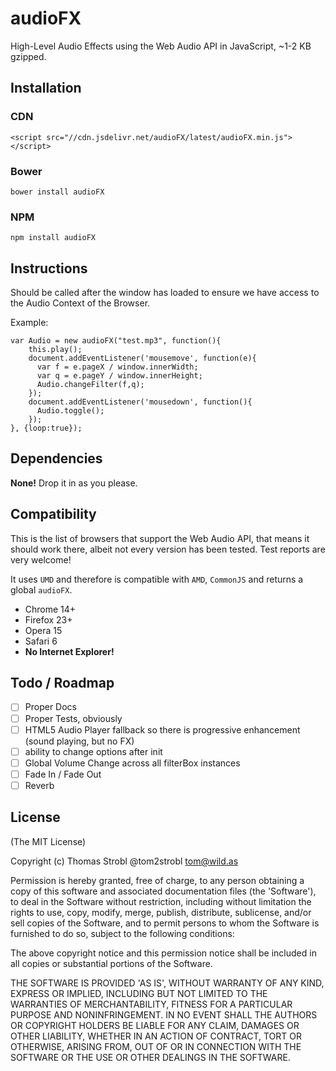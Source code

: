 # audioFX

High-Level Audio Effects using the Web Audio API in JavaScript, ~1-2 KB gzipped.

## Installation

### CDN

``<script src="//cdn.jsdelivr.net/audioFX/latest/audioFX.min.js"></script>``

### Bower

``bower install audioFX``

### NPM

``npm install audioFX``

## Instructions

Should be called after the window has loaded to ensure we have access to the Audio Context of the Browser.

Example:
```
var Audio = new audioFX("test.mp3", function(){
    this.play();
    document.addEventListener('mousemove', function(e){
      var f = e.pageX / window.innerWidth;
      var q = e.pageY / window.innerHeight;
      Audio.changeFilter(f,q);
    });
    document.addEventListener('mousedown', function(){
      Audio.toggle();
    });
}, {loop:true});
```

## Dependencies

**None!** Drop it in as you please.

## Compatibility

This is the list of browsers that support the Web Audio API, that means it should work there, albeit not every version has been tested. Test reports are very welcome!

It uses ``UMD`` and therefore is compatible with ``AMD``, ``CommonJS`` and returns a global ``audioFX``.

- Chrome 14+
- Firefox 23+
- Opera 15
- Safari 6
- **No Internet Explorer!**

## Todo / Roadmap

- [ ] Proper Docs
- [ ] Proper Tests, obviously
- [ ] HTML5 Audio Player fallback so there is progressive enhancement (sound playing, but no FX)
- [ ] ability to change options after init
- [ ] Global Volume Change across all filterBox instances
- [ ] Fade In / Fade Out
- [ ] Reverb

## License

(The MIT License)

Copyright (c) Thomas Strobl @tom2strobl tom@wild.as

Permission is hereby granted, free of charge, to any person obtaining a copy of this software and associated documentation files (the 'Software'), to deal in the Software without restriction, including without limitation the rights to use, copy, modify, merge, publish, distribute, sublicense, and/or sell copies of the Software, and to permit persons to whom the Software is furnished to do so, subject to the following conditions:

The above copyright notice and this permission notice shall be included in all copies or substantial portions of the Software.

THE SOFTWARE IS PROVIDED 'AS IS', WITHOUT WARRANTY OF ANY KIND, EXPRESS OR IMPLIED, INCLUDING BUT NOT LIMITED TO THE WARRANTIES OF MERCHANTABILITY, FITNESS FOR A PARTICULAR PURPOSE AND NONINFRINGEMENT. IN NO EVENT SHALL THE AUTHORS OR COPYRIGHT HOLDERS BE LIABLE FOR ANY CLAIM, DAMAGES OR OTHER LIABILITY, WHETHER IN AN ACTION OF CONTRACT, TORT OR OTHERWISE, ARISING FROM, OUT OF OR IN CONNECTION WITH THE SOFTWARE OR THE USE OR OTHER DEALINGS IN THE SOFTWARE.